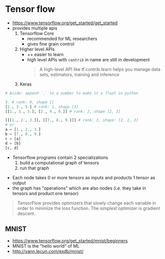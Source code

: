 # Tensor flow

-   https://www.tensorflow.org/get_started/get_started
-   provides multiple apis
    1. Tensorflow Core
        - recommended for ML researchers
        - gives fine grain control
    2. Higher level APIs
        - ++ easier to learn
        - high level APIs with `contrib` in name are still in development
            > A high-level API like tf.contrib.learn helps you manage data sets, estimators, training and inference
    3. Keras

```py
# Aside: append `.` to a number to make it a float in python

3. # rank: 0, shape []
[1., 3., 5.] # rank: 1, shape [3]
[[1., 3., 5.], [2., 4., 6.]] # rank: 2, shape [2, 3]

[[[1., 2., 3.]], [[7., 8., 9.]]] # rank: 3, shape: [2, 1, 3]
# or
a = [1., 2., 3.]
b = [7., 8., 9.]
c = [a]
d = [b]
[c, d]
```

-   Tensorflow programs contain 2 specializations
    1. build a computational graph of tensors
    2. run that graph

*   Each node takes 0 or more tensors as inputs and products 1 tensor as output
*   the graph has "operations" which are also nodes (i.e. they take in tensors and product one tensor)

> TensorFlow provides optimizers that slowly change each variable in order to minimize the loss function. The simplest optimizer is gradient descent.

## MNIST

-   https://www.tensorflow.org/get_started/mnist/beginners
-   MNIST is the "hello world" of ML
-   http://yann.lecun.com/exdb/mnist/
